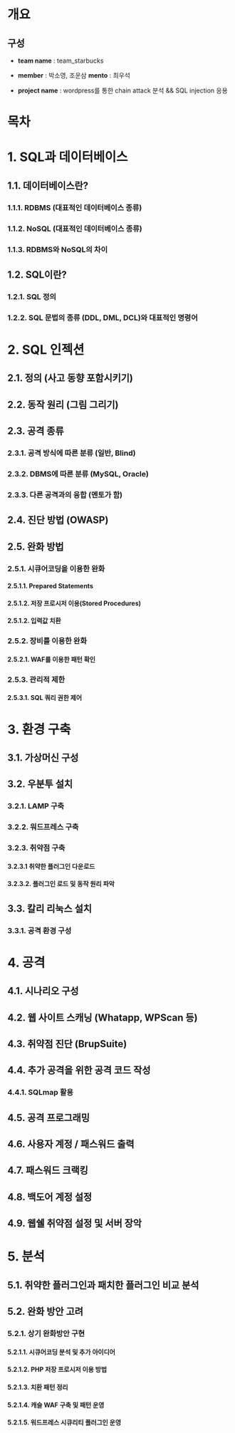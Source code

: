 # 개요
## 구성
- __team name__ : team_starbucks

- __member__ : 박소영, 조운삼
     __mento__ : 최우석
- __project name__ : wordpress를 통한 chain attack 분석 && SQL injection 응용




# 목차

# 1. SQL과 데이터베이스
## 1.1. 데이터베이스란?
### 1.1.1. RDBMS (대표적인 데이터베이스 종류)
### 1.1.2. NoSQL (대표적인 데이터베이스 종류)
### 1.1.3. RDBMS와 NoSQL의 차이
## 1.2. SQL이란?
### 1.2.1. SQL 정의
### 1.2.2. SQL 문법의 종류 (DDL, DML, DCL)와 대표적인 명령어

# 2. SQL 인젝션
## 2.1. 정의 (사고 동향 포함시키기)
## 2.2. 동작 원리 (그림 그리기)
## 2.3. 공격 종류
### 2.3.1. 공격 방식에 따른 분류 (일반, Blind)
### 2.3.2. DBMS에 따른 분류 (MySQL, Oracle)
### 2.3.3. 다른 공격과의 융합 (멘토가 함)
## 2.4. 진단 방법 (OWASP)
## 2.5. 완화 방법
### 2.5.1. 시큐어코딩을 이용한 완화
#### 2.5.1.1. Prepared Statements
#### 2.5.1.2. 저장 프로시저 이용(Stored Procedures)
#### 2.5.1.2. 입력값 치환
### 2.5.2. 장비를 이용한 완화
#### 2.5.2.1. WAF를 이용한 패턴 확인
### 2.5.3. 관리적 제한
#### 2.5.3.1. SQL 쿼리 권한 제어

# 3. 환경 구축
## 3.1. 가상머신 구성
## 3.2. 우분투 설치
### 3.2.1. LAMP 구축
### 3.2.2. 워드프레스 구축
### 3.2.3. 취약점 구축
#### 3.2.3.1 취약한 플러그인 다운로드
#### 3.2.3.2. 플러그인 로드 및 동작 원리 파악
## 3.3. 칼리 리눅스 설치
### 3.3.1. 공격 환경 구성

# 4. 공격
## 4.1. 시나리오 구성
## 4.2. 웹 사이트 스캐닝 (Whatapp, WPScan 등)
## 4.3. 취약점 진단 (BrupSuite)
## 4.4. 추가 공격을 위한 공격 코드 작성
### 4.4.1. SQLmap 활용
## 4.5. 공격 프로그래밍
## 4.6. 사용자 계정 / 패스워드 출력
## 4.7. 패스워드 크랙킹
## 4.8. 백도어 계정 설정
## 4.9. 웹쉘 취약점 설정 및 서버 장악

# 5. 분석
## 5.1. 취약한 플러그인과 패치한 플러그인 비교 분석
## 5.2. 완화 방안 고려
### 5.2.1. 상기 완화방안 구현
#### 5.2.1.1. 시큐어코딩 분석 및 추가 아이디어
#### 5.2.1.2. PHP 저장 프로시저 이용 방법
#### 5.2.1.3. 치환 패턴 정리
#### 5.2.1.4. 캐슬 WAF 구축 및 패턴 운영
#### 5.2.1.5. 워드프레스 시큐리티 플러그인 운영
